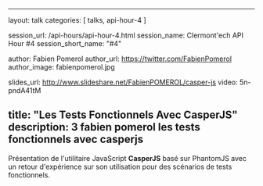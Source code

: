 ---
layout: talk
categories: [ talks, api-hour-4 ]

session_url: /api-hours/api-hour-4.html
session_name: Clermont'ech API Hour &#35;4
session_short_name: "&#35;4"

author: Fabien Pomerol
author_url: https://twitter.com/FabienPomerol
author_image: fabienpomerol.jpg

slides_url: http://www.slideshare.net/FabienPOMEROL/casper-js
video: 5n-pndA41tM

title: "Les Tests Fonctionnels Avec CasperJS"
description: 3 fabien pomerol les tests fonctionnels avec casperjs
------

Présentation de l'utilitaire JavaScript **CasperJS** basé sur PhantomJS avec un
retour d'expérience sur son utilisation pour des scénarios de tests
fonctionnels.
